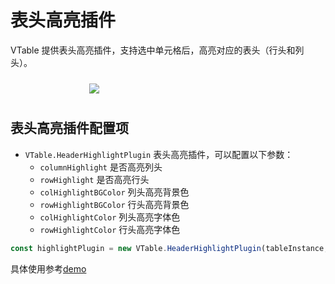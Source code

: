 # 表头高亮插件

VTable 提供表头高亮插件，支持选中单元格后，高亮对应的表头（行头和列头）。

<div style="display: flex; justify-content: center;">
  <img src="https://lf9-dp-fe-cms-tos.byteorg.com/obj/bit-cloud/VTable/preview/head-highlight.png" style="flex: 0 0 50%; padding: 10px;">
</div>

## 表头高亮插件配置项

- `VTable.HeaderHighlightPlugin`  表头高亮插件，可以配置以下参数：
  - `columnHighlight` 是否高亮列头
  - `rowHighlight` 是否高亮行头
  - `colHighlightBGColor` 列头高亮背景色
  - `rowHighlightBGColor` 行头高亮背景色
  - `colHighlightColor` 列头高亮字体色
  - `rowHighlightColor` 行头高亮字体色

```js
const highlightPlugin = new VTable.HeaderHighlightPlugin(tableInstance, {});
```

具体使用参考[demo](../../demo/interaction/head-highlight)
